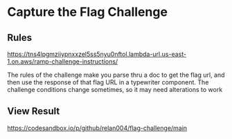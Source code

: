 # Capture the Flag Challenge


## Rules
https://tns4lpgmziiypnxxzel5ss5nyu0nftol.lambda-url.us-east-1.on.aws/ramp-challenge-instructions/

The rules of the challenge make you parse thru a doc to get the flag url, and then use the response of that flag URL in a typewriter component. The challenge conditions change sometimes, so it may need alterations to work


## View Result
https://codesandbox.io/p/github/relan004/flag-challenge/main
